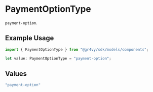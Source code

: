 # PaymentOptionType

`payment-option`.

## Example Usage

```typescript
import { PaymentOptionType } from "@gr4vy/sdk/models/components";

let value: PaymentOptionType = "payment-option";
```

## Values

```typescript
"payment-option"
```